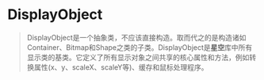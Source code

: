 # DisplayObject

> DisplayObject是一个抽象类，不应该直接构造。取而代之的是构造诸如Container、Bitmap和Shape之类的子类。DisplayObject是**星空**库中所有显示类的基类。它定义了所有显示对象之间共享的核心属性和方法，例如转换属性(x、y、scaleX、scaleY等)、缓存和鼠标处理程序。